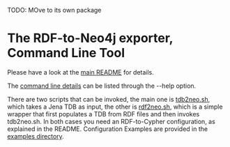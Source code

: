 TODO: MOve to its own package
# The RDF-to-Neo4j exporter, Command Line Tool

Please have a look at the [main README](https://github.com/Rothamsted/rdf2neo) for details. 

The [command line details](https://github.com/Rothamsted/rdf2neo/blob/master/rdf2neo-cli/src/main/java/uk/ac/rothamsted/rdf/neo4j/Rdf2NeoCli.java) can be listed through the 
--help option.

There are two scripts that can be invoked, the main one is 
[tdb2neo.sh](https://github.com/Rothamsted/rdf2neo/blob/master/rdf2neo-cli/src/main/assembly/resources/tdb2neo.sh), 
which takes a Jena TDB as input, the other is 
[rdf2neo.sh](https://github.com/Rothamsted/rdf2neo/blob/master/rdf2neo-cli/src/main/assembly/resources/rdf2neo.sh), 
which is a simple wrapper that first populates a TDB from RDF files and then invokes tdb2neo.sh.
In both cases you need an RDF-to-Cypher configuration, as explained in the README.
Configuration Examples are provided in the
[examples directory](https://github.com/Rothamsted/rdf2neo/blob/master/rdf2neo-cli/src/main/assembly/resources/examples).
